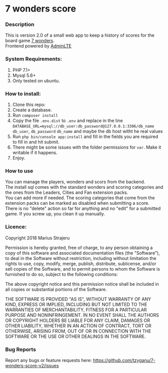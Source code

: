 # 7 wonders score

### Description  
This is version 2.0 of a small web app to keep a history of scores for the board game [7 wonders](https://en.wikipedia.org/wiki/7_Wonders_(board_game)).  
Frontend powered by [AdminLTE](https://adminlte.io/)  

### System Requirements:  
1. PHP 7.1+  
2. Mysql 5.6+  
3. Only tested on ubuntu.

### How to install:  

1. Clone this repo:  
2. Create a database.  
3. Run `composer install` 
4. Copy the file `.env.dist` to `.env` and replace in the line `DATABASE_URL=mysql://db_user:db_password@127.0.0.1:3306/db_name` `db_user`, `db_password` `db_name` and maybe the db host witht he real values  
4. Run `php bin/console app:install` and fill in the fields you are required to fill in and hit submit.
5. There might be some issues with the folder permissions for `var`. Make it writable if it happens.
6. Enjoy.  

### How to use
You can manage the players, wonders and scors from the backend.  
The install sql comes with the standard wonders and scoring categories and the ones from the Leaders, Cities and Fan extension packs.  
You can add more if needed. The scoring categories that come from the extension packs can be marked as disabled when submitting a score.  
There is no "delete" action so far for anything and no "edit" for a submitted game. If you screw up, you clean it up manually.  

### Licence:
Copyright 2018 Marius Strajeru

Permission is hereby granted, free of charge, to any person obtaining a copy of this software and associated documentation files (the "Software"), to deal in the Software without restriction, including without limitation the rights to use, copy, modify, merge, publish, distribute, sublicense, and/or sell copies of the Software, and to permit persons to whom the Software is furnished to do so, subject to the following conditions:

The above copyright notice and this permission notice shall be included in all copies or substantial portions of the Software.

THE SOFTWARE IS PROVIDED "AS IS", WITHOUT WARRANTY OF ANY KIND, EXPRESS OR IMPLIED, INCLUDING BUT NOT LIMITED TO THE WARRANTIES OF MERCHANTABILITY, FITNESS FOR A PARTICULAR PURPOSE AND NONINFRINGEMENT. IN NO EVENT SHALL THE AUTHORS OR COPYRIGHT HOLDERS BE LIABLE FOR ANY CLAIM, DAMAGES OR OTHER LIABILITY, WHETHER IN AN ACTION OF CONTRACT, TORT OR OTHERWISE, ARISING FROM, OUT OF OR IN CONNECTION WITH THE SOFTWARE OR THE USE OR OTHER DEALINGS IN THE SOFTWARE.  

### Bug Reports 
Report any bugs or feature requests here: https://github.com/tzyganu/7-wonders-score-v2/issues



